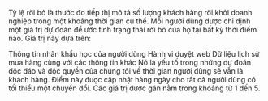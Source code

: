 Tỷ lệ rời bỏ là thước đo tiếp thị mô tả số lượng khách hàng rời khỏi doanh nghiệp trong một khoảng thời gian cụ thể. Mỗi người dùng được chỉ định một giá trị dự đoán để ước tính trạng thái rời bỏ của họ tại bất kỳ thời điểm nào. Giá trị này dựa trên:

Thông tin nhân khẩu học của người dùng Hành vi duyệt web Dữ liệu lịch sử mua hàng cùng với các thông tin khác Nó là yếu tố trong những dự đoán độc đáo và độc quyền của chúng tôi về thời gian người dùng sẽ vẫn là khách hàng. Điểm này được cập nhật hàng ngày cho tất cả người dùng có tối thiểu một chuyển đổi. Các giá trị được gán nằm trong khoảng từ 1 đến 5.
